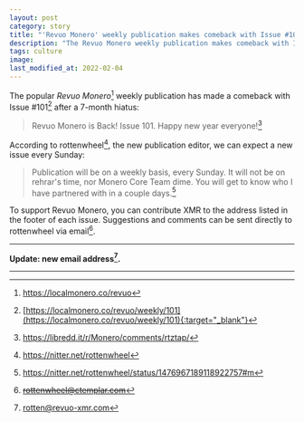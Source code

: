 ```yaml
---
layout: post
category: story
title: "'Revuo Monero' weekly publication makes comeback with Issue #101 after 7 month hiatus"
description: "The Revuo Monero weekly publication makes comeback with Issue #101 after a 7-month hiatus."
tags: culture
image: 
last_modified_at: 2022-02-04
---
```


The popular *Revuo Monero*[^1] weekly publication has made a comeback with Issue #101[^2] after a 7-month hiatus:

> Revuo Monero is Back! Issue 101. Happy new year everyone![^3]

According to rottenwheel[^4], the new publication editor, we can expect a new issue every Sunday:

> Publication will be on a weekly basis, every Sunday. It will not be on rehrar's time, nor Monero Core Team dime. You will get to know who I have partnered with in a couple days.[^5]

To support Revuo Monero, you can contribute XMR to the address listed in the footer of each issue. Suggestions and comments can be sent directly to rottenwheel via email[^6].

---

**Update: new email address[^7].**

---

[^1]: https://localmonero.co/revuo
[^2]: [https://localmonero.co/revuo/weekly/101](https://localmonero.co/revuo/weekly/101){:target="_blank"}
[^3]: https://libredd.it/r/Monero/comments/rtztap/
[^4]: https://nitter.net/rottenwheel
[^5]: https://nitter.net/rottenwheel/status/1476967189118922757#m
[^6]: ~~rottenwheel@ctemplar.com~~
[^7]: rotten@revuo-xmr.com
